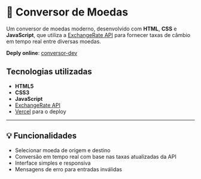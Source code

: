 # 💱 Conversor de Moedas

Um conversor de moedas moderno, desenvolvido com **HTML**, **CSS** e **JavaScript**, que utiliza a [ExchangeRate API](https://www.exchangerate-api.com/) para fornecer taxas de câmbio em tempo real entre diversas moedas.

**Deply online**: [conversor-dev](https://conversor-dev.vercel.app/)

## Tecnologias utilizadas

- **HTML5**
- **CSS3**
- **JavaScript**
- [ExchangeRate API](https://www.exchangerate-api.com/)
- [Vercel](https://vercel.com/) para o deploy

---

## 💡 Funcionalidades

- Selecionar moeda de origem e destino
- Conversão em tempo real com base nas taxas atualizadas da API
- Interface simples e responsiva
- Mensagens de erro para entradas inválidas
